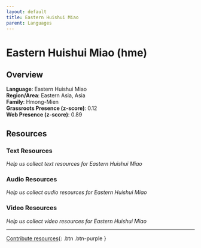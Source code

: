 ```yaml
---
layout: default
title: Eastern Huishui Miao
parent: Languages
---
```


# Eastern Huishui Miao (hme)

## Overview

**Language**: Eastern Huishui Miao  
**Region/Area**: Eastern Asia, Asia  
**Family**: Hmong-Mien  
**Grassroots Presence (z-score)**: 0.12  
**Web Presence (z-score)**: 0.89  

## Resources

### Text Resources
*Help us collect text resources for Eastern Huishui Miao*

### Audio Resources
*Help us collect audio resources for Eastern Huishui Miao*

### Video Resources
*Help us collect video resources for Eastern Huishui Miao*

---

[Contribute resources](https://forms.office.com/e/1SfLJx3u1r){: .btn .btn-purple }
